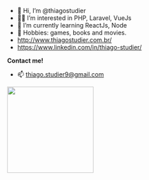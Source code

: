 - 👋 Hi, I’m @thiagostudier
- 👨‍🚀 I’m interested in PHP, Laravel, VueJs
- 🚀 I’m currently learning ReactJs, Node
- 💬 Hobbies: games, books and movies.
- http://www.thiagostudier.com.br/
- https://www.linkedin.com/in/thiago-studier/


<strong>Contact me!</strong>
- 📫 thiago.studier9@gmail.com

<div>
  <a href="https://github.com/thiagostudier">
    <img height="200em" src="https://github-readme-stats.vercel.app/api/top-langs/?username=thiagostudier&layout=compact&langs_count=16&theme=tokyonight"/>
  </a>
</div>

